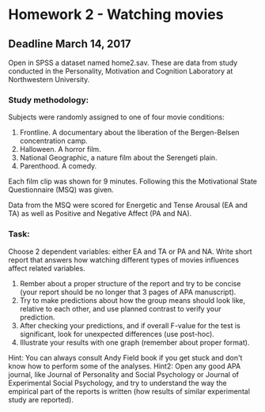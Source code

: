 # Homework 2 - Watching movies

## Deadline March 14, 2017

Open in SPSS a dataset named home2.sav.
These are data from study conducted in the Personality, Motivation and Cognition Laboratory at Northwestern University. 

### Study methodology:
Subjects were randomly assigned to one of four movie conditions: 
  1. Frontline. A documentary about the liberation of the Bergen-Belsen concentration camp. 
  2. Halloween. A horror film. 
  3. National Geographic, a nature film about the Serengeti plain. 
  4. Parenthood. A comedy. 
  
Each film clip was shown for 9 minutes. Following this the Motivational State Questionnaire (MSQ) was given.

Data from the MSQ were scored for Energetic and Tense Arousal (EA and TA) as well as Positive and Negative Affect (PA and NA).

### Task: 

Choose 2 dependent variables: either EA and TA or PA and NA. Write short report that answers how watching different types of movies influences affect related variables.

1. Rember about a proper structure of the report and try to be concise (your report should be no longer that 3 pages of APA manuscript).
2. Try to make predictions about how the group means should look like, relative to each other, and use planned contrast to verify your prediction.
3. After checking your predictions, and if overall F-value for the test is significant, look for unexpected differences (use post-hoc).
4. Illustrate your results with one graph (remember about proper format).

Hint: You can always consult Andy Field book if you get stuck and don't know how to perform some of the analyses.
Hint2: Open any good APA journal, like Journal of Personality and Social Psychology or Journal of Experimental Social Psychology,
and try to understand the way the empirical part of the reports is written (how results of similar experimental study are reported).
